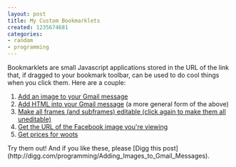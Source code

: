 ```yaml
---
layout: post
title: My Custom Bookmarklets
created: 1235674681
categories:
- random
- programming
---
```

Bookmarklets are small Javascript applications stored in the URL of the link that, if dragged to your bookmark toolbar, can be used to do cool things when you click them. Here are a couple:
<ol>
<li><a href='javascript:if(myimgurl = prompt("Image URL", "")) document.getElementById("canvas_frame").contentDocument.getElementsByTagName("iframe")[document.getElementById("canvas_frame").contentDocument.getElementsByTagName("iframe").length-1].contentDocument.body.innerHTML += "<img src=\""+ myimgurl + "\" />"; void(0);'>Add an image to your Gmail message</a></li>
<li><a href='javascript:if(htmltoadd=prompt("HTML to add", ""))document.getElementById("canvas_frame").contentDocument.getElementsByTagName("iframe")[document.getElementById("canvas_frame").contentDocument.getElementsByTagName("iframe").length-1].contentDocument.body.innerHTML+=htmltoadd;void(0);'>Add HTML into your Gmail message</a> (a more general form of the above)</li>
<li><a href='javascript:var%20frames%20=%20document.getElementsByTagName("iframe");%20var%20set_to%20=%20!(document.body.contentEditable%20==%20"true");%20document.body.contentEditable%20=%20set_to;%20for(var%20i%20=%200;%20i%20<%20frames.length;%20i++)%20{%20frames[i].contentDocument.body.contentEditable%20=%20set_to;%20};%20void(0);'>Make all frames (and subframes) editable (click again to make them all uneditable)</a></li>
<li><a href='javascript:void(prompt("copy this",document.getElementsByClassName("spotlight")[0].src))'>Get the URL of the Facebook image you're viewing</a></li>
<li><a href='javascript:(function(item){varcleaned_content=item.innerHTML.replace(/,/,"");varwage=cleaned_content.match(/Wootwage:\$([\d,\.]+)/)[1];varpace=cleaned_content.match(/Orderpace:([\d\.]+)m([\d\.]+)s/);item.innerHTML+="<dd>Price: $"+(wage/3600*(60*pace[1]+pace[2]))+"</dd>";})($(".itemSummary")[0])'> Get prices for woots </a></li></ol>
Try them out! And if you like these, please [Digg this post](http://digg.com/programming/Adding_Images_to_Gmail_Messages).
